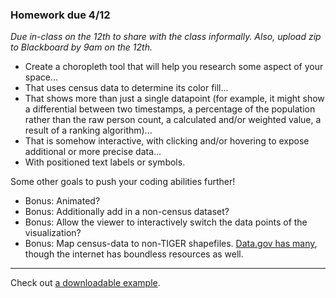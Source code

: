 ### Homework due 4/12

*Due in-class on the 12th to share with the class informally. Also, upload zip to Blackboard by 9am on the 12th.*

- Create a choropleth tool that will help you research some aspect of your space...
- That uses census data to determine its color fill...
- That shows more than just a single datapoint (for example, it might show a differential between two timestamps, a percentage of the population rather than the raw person count, a calculated and/or weighted value, a result of a ranking algorithm)...
- That is somehow interactive, with clicking and/or hovering to expose additional or more precise data...
- With positioned text labels or symbols.
	
Some other goals to push your coding abilities further!

- Bonus: Animated?
- Bonus: Additionally add in a non-census dataset?
- Bonus: Allow the viewer to interactively switch the data points of the visualization?
- Bonus: Map census-data to non-TIGER shapefiles. [Data.gov has many](https://catalog.data.gov/dataset?tags=shapefile), though the internet has boundless resources as well.

-----

Check out [a downloadable example](homework-example.md).